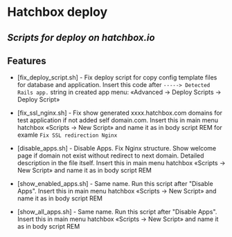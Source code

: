 # Hatchbox deploy
## _Scripts for deploy on hatchbox.io_

## Features

- [fix_deploy_script.sh] - Fix deploy script for copy config template files for database and application. Insert this code after `-----> Detected Rails app.` string in created app menu: «Advanced -> Deploy Scripts -> Deploy Script»‎

- [fix_ssl_nginx.sh] - Fix show generated xxxx.hatchbox.com domains for test application if not added self domain.com. Insert this in main menu hatchbox «Scripts -> New Script» and name it as in body script REM for examle `Fix SSL redirection Nginx`‎

- [disable_apps.sh] - Disable Apps. Fix Nginx structure. Show welcome page if domain not exist without redirect to next domain. Detailed description in the file itself. Insert this in main menu hatchbox «Scripts -> New Script» and name it as in body script REM

- [show_enabled_apps.sh] - Same name. Run this script after "Disable Apps". Insert this in main menu hatchbox «Scripts -> New Script» and name it as in body script REM

- [show_all_apps.sh] - Same name. Run this script after "Disable Apps". Insert this in main menu hatchbox «Scripts -> New Script» and name it as in body script REM

